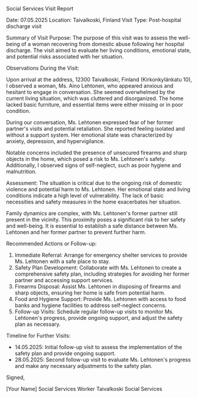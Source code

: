 Social Services Visit Report

Date: 07.05.2025
Location: Taivalkoski, Finland
Visit Type: Post-hospital discharge visit

Summary of Visit Purpose:
The purpose of this visit was to assess the well-being of a woman recovering from domestic abuse following her hospital discharge. The visit aimed to evaluate her living conditions, emotional state, and potential risks associated with her situation.

Observations During the Visit:

Upon arrival at the address, 12300 Taivalkoski, Finland (Kirkonkylänkatu 10), I observed a woman, Ms. Aino Lehtonen, who appeared anxious and hesitant to engage in conversation. She seemed overwhelmed by the current living situation, which was cluttered and disorganized. The home lacked basic furniture, and essential items were either missing or in poor condition.

During our conversation, Ms. Lehtonen expressed fear of her former partner's visits and potential retaliation. She reported feeling isolated and without a support system. Her emotional state was characterized by anxiety, depression, and hypervigilance.

Notable concerns included the presence of unsecured firearms and sharp objects in the home, which posed a risk to Ms. Lehtonen's safety. Additionally, I observed signs of self-neglect, such as poor hygiene and malnutrition.

Assessment:
The situation is critical due to the ongoing risk of domestic violence and potential harm to Ms. Lehtonen. Her emotional state and living conditions indicate a high level of vulnerability. The lack of basic necessities and safety measures in the home exacerbates her situation.

Family dynamics are complex, with Ms. Lehtonen's former partner still present in the vicinity. This proximity poses a significant risk to her safety and well-being. It is essential to establish a safe distance between Ms. Lehtonen and her former partner to prevent further harm.

Recommended Actions or Follow-up:

1. Immediate Referral: Arrange for emergency shelter services to provide Ms. Lehtonen with a safe place to stay.
2. Safety Plan Development: Collaborate with Ms. Lehtonen to create a comprehensive safety plan, including strategies for avoiding her former partner and accessing support services.
3. Firearms Disposal: Assist Ms. Lehtonen in disposing of firearms and sharp objects, ensuring her home is safe from potential harm.
4. Food and Hygiene Support: Provide Ms. Lehtonen with access to food banks and hygiene facilities to address self-neglect concerns.
5. Follow-up Visits: Schedule regular follow-up visits to monitor Ms. Lehtonen's progress, provide ongoing support, and adjust the safety plan as necessary.

Timeline for Further Visits:
- 14.05.2025: Initial follow-up visit to assess the implementation of the safety plan and provide ongoing support.
- 28.05.2025: Second follow-up visit to evaluate Ms. Lehtonen's progress and make any necessary adjustments to the safety plan.

Signed,

[Your Name]
Social Services Worker
Taivalkoski Social Services